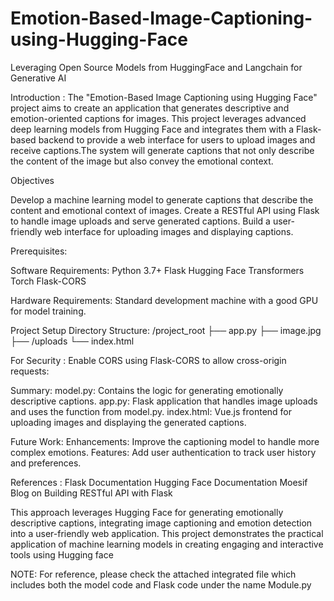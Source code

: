 # Emotion-Based-Image-Captioning-using-Hugging-Face

Leveraging Open Source Models from HuggingFace and Langchain for Generative AI

Introduction :
The "Emotion-Based Image Captioning using Hugging Face" project aims to create an application that generates descriptive and emotion-oriented captions for images. This project leverages advanced deep learning models from Hugging Face and integrates them with a Flask-based backend to provide a web interface for users to upload images and receive captions.The system will generate captions that not only describe the content of the image but also convey the emotional context.


Objectives

Develop a machine learning model to generate captions that describe the content and emotional context of images.
Create a RESTful API using Flask to handle image uploads and serve generated captions.
Build a user-friendly web interface for uploading images and displaying captions.

Prerequisites: 

Software Requirements:
Python 3.7+
Flask
Hugging Face Transformers
Torch
Flask-CORS

Hardware Requirements:
Standard development machine with a good GPU for model training.

Project Setup
Directory Structure:
/project_root
├── app.py
├── image.jpg
├── /uploads
└── index.html

For Security : Enable CORS using Flask-CORS to allow cross-origin requests:

Summary: 
model.py: Contains the logic for generating emotionally descriptive captions.
app.py: Flask application that handles image uploads and uses the function from model.py.
index.html: Vue.js frontend for uploading images and displaying the generated captions.

Future Work: 
Enhancements: Improve the captioning model to handle more complex emotions.
Features: Add user authentication to track user history and preferences.

References :
Flask Documentation
Hugging Face Documentation
Moesif Blog on Building RESTful API with Flask

This approach leverages Hugging Face for generating emotionally descriptive captions, integrating image captioning and emotion detection into a user-friendly web application. This project demonstrates the practical application of machine learning models in creating engaging and interactive tools using Hugging face 

NOTE: For reference, please check the attached integrated file which includes both the model code and Flask code under the name Module.py



